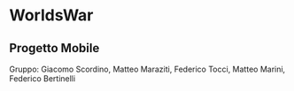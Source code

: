 # WorldsWar

## Progetto Mobile

Gruppo: Giacomo Scordino, Matteo Maraziti, Federico Tocci, Matteo Marini, Federico Bertinelli
